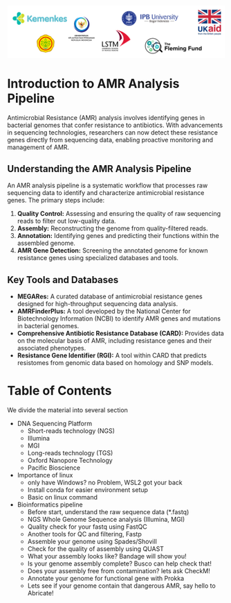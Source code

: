 ![collaboration-logo](./IM/Github_image_banner.png)

# Introduction to AMR Analysis Pipeline

Antimicrobial Resistance (AMR) analysis involves identifying genes in bacterial genomes that confer resistance to antibiotics. With advancements in sequencing technologies, researchers can now detect these resistance genes directly from sequencing data, enabling proactive monitoring and management of AMR.​

## Understanding the AMR Analysis Pipeline

An AMR analysis pipeline is a systematic workflow that processes raw sequencing data to identify and characterize antimicrobial resistance genes. The primary steps include:​

1. **Quality Control:** Assessing and ensuring the quality of raw sequencing reads to filter out low-quality data.​
2. **Assembly:** Reconstructing the genome from quality-filtered reads.​
3. **Annotation:** Identifying genes and predicting their functions within the assembled genome.​
4. **AMR Gene Detection:** Screening the annotated genome for known resistance genes using specialized databases and tools.​

## Key Tools and Databases
* **MEGARes:** A curated database of antimicrobial resistance genes designed for high-throughput sequencing data analysis. ​
* **AMRFinderPlus:** A tool developed by the National Center for Biotechnology Information (NCBI) to identify AMR genes and mutations in bacterial genomes. ​
* **Comprehensive Antibiotic Resistance Database (CARD):** Provides data on the molecular basis of AMR, including resistance genes and their associated phenotypes. ​
* **Resistance Gene Identifier (RGI):** A tool within CARD that predicts resistomes from genomic data based on homology and SNP models. ​

# Table of Contents
We divide the material into several section

* DNA Sequencing Platform
  * Short-reads technology (NGS)
   * Illumina
   * MGI
  * Long-reads technology (TGS)
   * Oxford Nanopore Technology
   * Pacific Bioscience
* Importance of linux
  * only have Windows? no Problem, WSL2 got your back
  * Install conda for easier environment setup
  * Basic on linux command
* Bioinformatics pipeline
  * Before start, understand the raw sequence data (*.fastq)
  * NGS Whole Genome Sequence analysis (Illumina, MGI)
   * Quality check for your fastq using FastQC
   * Another tools for QC and filtering, Fastp
   * Assemble your genome using Spades/Shovill
   * Check for the quality of assembly using QUAST
   * What your assembly looks like? Bandage will show you!
   * Is your genome assembly complete? Busco can help check that!
   * Does your assembly free from contamination? lets ask CheckM!
   * Annotate your genome for functional gene with Prokka
   * Lets see if your genome contain that dangerous AMR, say hello to Abricate!
